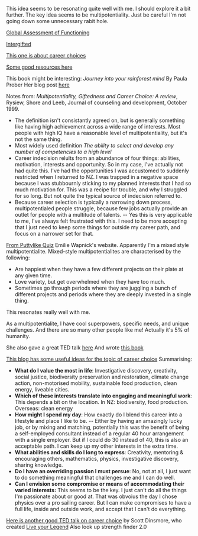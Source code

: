 This idea seems to be resonating quite well with me.  I should explore it a bit further.  The key idea seems to be multipotentiality.  Just be careful I'm not going down some unnecessary rabit hole.

[Global Assessment of Functioning](https://en.wikipedia.org/wiki/Global_Assessment_of_Functioning)

[Intergifted](https://intergifted.com/)

[This one is about career choices](https://giftedchallenges.blogspot.com/2017/04/choices-exclude-existential-burden-of.html)

[Some good resources here](https://puttylike.com/)

This book might be interesting: 
*Journey into your rainforest mind*  By Paula Prober
Her blog post [here](https://rainforestmind.wordpress.com/2017/12/28/psychotherapy-and-giftedness/)

Notes from: *Multipotentiality, Giftedness and Career Choice: A review*, Rysiew, Shore and Leeb, Journal of counseling and development, October 1999.

- The definition isn't consistantly agreed on, but is generally something like having high achievement across a wide range of interests.  Most people with high IQ have a reasonable level of multipotentiality, but it's not the same thing.
- Most widely used definition *The ability to select and develop any number of competencies to a high level*
- Career indecision relults from an abundance of four things: abilities, motivation, interests and opportunity.  So in my case, I've actually not had quite this.  I've had the opportunities I was accustomed to suddenly restricted when I returned to NZ.  I was trapped in a negative space because I was stubbournly sticking to my planned interests that I had so much motivation for.  This was a recipe for trouble, and why I struggled for so long.  But not quite the typical source of indecision referred to.
- Because career selection is typically a narrowing down process, multipotentialed people struggle, because few jobs actually provide an outlet for people with a multitude of talents.  -- Yes this is very applicable to me, I've always felt frustrated with this.   I need to be more accepting that I just need to keep some things for outside my career path, and focus on a narrower set for that.

[From Puttylike Quiz](https://puttylike.com/quiz/)    Emilie Wapnick's website. Apparently I'm a mixed style multipotentialite. Mixed-style multipotentialites are characterised by the following:

- Are happiest when they have a few different projects on their plate at any given time.
- Love variety, but get overwhelmed when they have too much.
- Sometimes go through periods where they are juggling a bunch of different projects and periods where they are deeply invested in a single thing.

This resonates really well with me.

As a multipotentialite, I have cool superpowers, specific needs, and unique challenges. And there are so many other people like me! Actually it's 5% of humanity. 

She also gave a great TED talk [here](https://www.ted.com/talks/emilie_wapnick_why_some_of_us_don_t_have_one_true_calling)
And wrote [this book](http://howtobeeverything.com/)

[This blog has some useful ideas for the topic of career choice](https://giftedchallenges.blogspot.com/2017/04/choices-exclude-existential-burden-of.html) Summarising:

- **What do I value the most in life**: Investigative discovery, creativity, social justice, biodiversity preservation and restoration, climate change action, non-motorised mobility, sustainable food production, clean energy, liveable cities.
- **Which of these interests translate into engaging and meaningful work**: This depends a bit on the location.  In NZ: biodiversity, food production.  Overseas: clean energy
- **How might I spend my day**:  How exactly do I blend this career into a lifestyle and place I like to be. -- Either by having an amazingly lucky job, or by mixing and matching, potentially this was the benefit of being a self-employed consultant instead of a regular 40 hour arrangement with a single employer.  But if I could do 30 instead of 40, this is also an acceptable path.  I can keep up my other interests in the extra time.
- **What abilities and skills do I long to express**:  Creativity, mentoring & encouraging others, mathematics, physics, investigative discovery, sharing knowledge.
- **Do I have an overriding passion I must persue**: No, not at all, I just want to do something meaningful that challenges me and I can do well.
- **Can I envision some compromise or means of accommodating their varied interests:** This seems to be the key.  I just can't do all the things I'm passionate about or good at.  That was obvoius the day I chose physics over a pro sailing career. But I can make compromises to have a full life, inside and outside work, and accept that I can't do everything.

[Here is another good TED talk on career choice](https://www.ted.com/talks/scott_dinsmore_how_to_find_work_you_love) by Scott Dinsmore, who created [Live your Legend](https://liveyourlegend.net/) Also look up strength finder 2.0 

